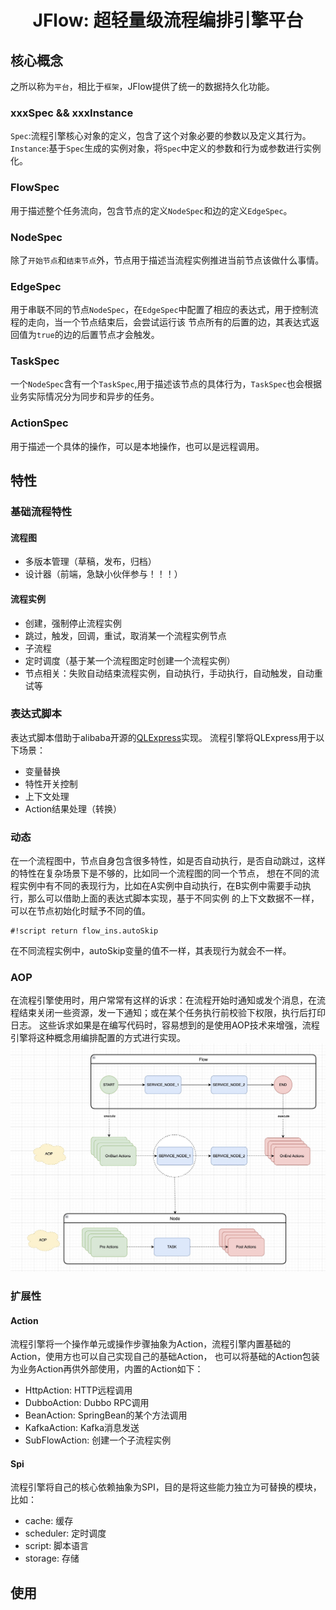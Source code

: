 <div align="center">
<h1>JFlow: 超轻量级流程编排引擎平台</h1>
</div>

## 核心概念
之所以称为`平台`，相比于`框架`，JFlow提供了统一的数据持久化功能。

### xxxSpec && xxxInstance
`Spec`:流程引擎核心对象的定义，包含了这个对象必要的参数以及定义其行为。
`Instance`:基于`Spec`生成的实例对象，将`Spec`中定义的参数和行为或参数进行实例化。

### FlowSpec
用于描述整个任务流向，包含节点的定义`NodeSpec`和边的定义`EdgeSpec`。
### NodeSpec
除了`开始节点`和`结束节点`外，节点用于描述当流程实例推进当前节点该做什么事情。
### EdgeSpec
用于串联不同的节点`NodeSpec`，在`EdgeSpec`中配置了相应的表达式，用于控制流程的走向，当一个节点结束后，会尝试运行该
节点所有的后置的边，其表达式返回值为`true`的边的后置节点才会触发。
### TaskSpec
一个`NodeSpec`含有一个`TaskSpec`,用于描述该节点的具体行为，`TaskSpec`也会根据业务实际情况分为同步和异步的任务。
### ActionSpec
用于描述一个具体的操作，可以是本地操作，也可以是远程调用。

## 特性
### 基础流程特性
#### 流程图
- 多版本管理（草稿，发布，归档）
- 设计器（前端，急缺小伙伴参与！！！）
#### 流程实例
- 创建，强制停止流程实例
- 跳过，触发，回调，重试，取消某一个流程实例节点
- 子流程
- 定时调度（基于某一个流程图定时创建一个流程实例）
- 节点相关：失败自动结束流程实例，自动执行，手动执行，自动触发，自动重试等

### 表达式脚本
表达式脚本借助于alibaba开源的[QLExpress](https://github.com/alibaba/QLExpress)实现。
流程引擎将QLExpress用于以下场景：
- 变量替换
- 特性开关控制
- 上下文处理
- Action结果处理（转换）

### 动态
在一个流程图中，节点自身包含很多特性，如是否自动执行，是否自动跳过，这样的特性在复杂场景下是不够的，比如同一个流程图的同一个节点，
想在不同的流程实例中有不同的表现行为，比如在A实例中自动执行，在B实例中需要手动执行，那么可以借助上面的表达式脚本实现，基于不同实例
的上下文数据不一样，可以在节点初始化时赋予不同的值。
```QLExpress
#!script return flow_ins.autoSkip
```
在不同流程实例中，autoSkip变量的值不一样，其表现行为就会不一样。

### AOP
在流程引擎使用时，用户常常有这样的诉求：在流程开始时通知或发个消息，在流程结束关闭一些资源，发一下通知；或在某个任务执行前校验下权限，执行后打印日志。
这些诉求如果是在编写代码时，容易想到的是使用AOP技术来增强，流程引擎将这种概念用编排配置的方式进行实现。
![Performance](doc/images/aop.jpg)

### 扩展性
#### Action
流程引擎将一个操作单元或操作步骤抽象为Action，流程引擎内置基础的Action，使用方也可以自己实现自己的基础Action，
也可以将基础的Action包装为业务Action再供外部使用，内置的Action如下：
- HttpAction: HTTP远程调用
- DubboAction: Dubbo RPC调用
- BeanAction: SpringBean的某个方法调用
- KafkaAction: Kafka消息发送
- SubFlowAction: 创建一个子流程实例

#### Spi
流程引擎将自己的核心依赖抽象为SPI，目的是将这些能力独立为可替换的模块，比如：
- cache: 缓存
- scheduler: 定时调度
- script: 脚本语言
- storage: 存储

## 使用